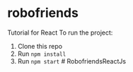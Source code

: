 # robofriends
Tutorial for React
To run the project:

1. Clone this repo
2. Run `npm install`
3. Run `npm start`
#   R o b o f r i e n d s R e a c t J s  
 